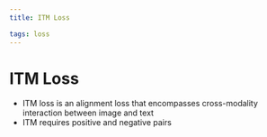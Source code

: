 ```yaml
---
title: ITM Loss

tags: loss 
---
```


# ITM Loss
- ITM loss is an alignment loss that encompasses cross-modality interaction between image and text
- ITM requires positive and negative pairs












